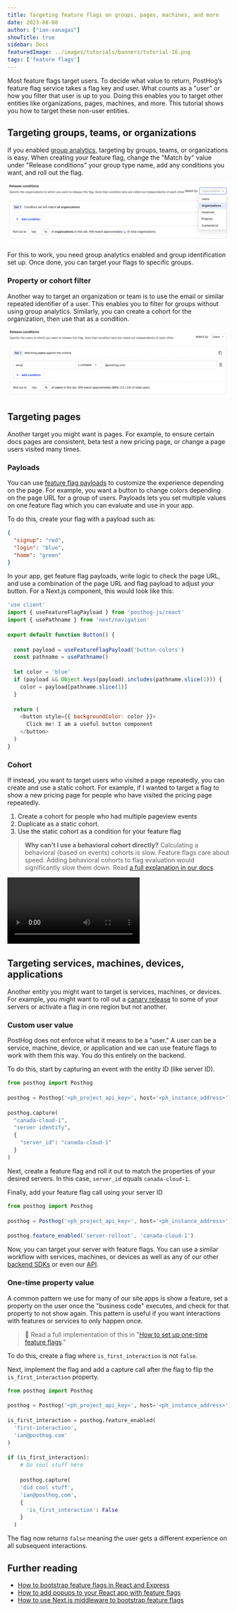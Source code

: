 ```yaml
---
title: Targeting feature flags on groups, pages, machines, and more
date: 2023-08-08
author: ["ian-vanagas"]
showTitle: true
sidebar: Docs
featuredImage: ../images/tutorials/banners/tutorial-16.png
tags: ['feature flags']
---
```


Most feature flags target users. To decide what value to return, PostHog’s feature flag service takes a flag key and user. What counts as a "user" or how you filter that user is up to you. Doing this enables you to target other entities like organizations, pages, machines, and more. This tutorial shows you how to target these non-user entities.

## Targeting groups, teams, or organizations

If you enabled [group analytics](/docs/product-analytics/group-analytics), targeting by groups, teams, or organizations is easy. When creating your feature flag, change the "Match by" value under "Release conditions" your group type name, add any conditions you want, and roll out the flag. 

![Match by organization](../images/tutorials/group-page-machine-flags/org.png)

For this to work, you need group analytics enabled and group identification set up. Once done, you can target your flags to specific groups.

### Property or cohort filter

Another way to target an organization or team is to use the email or similar repeated identifier of a user. This enables you to filter for groups without using group analytics. Similarly, you can create a cohort for the organization, then use that as a condition.

![Email condition](../images/tutorials/group-page-machine-flags/email.png)

## Targeting pages

Another target you might want is pages. For example, to ensure certain docs pages are consistent, beta test a new pricing page, or change a page users visited many times.

### Payloads

You can use [feature flag payloads](/docs/feature-flags/payloads) to customize the experience depending on the page. For example, you want a button to change colors depending on the page URL for a group of users. Payloads lets you set multiple values on one feature flag which you can evaluate and use in your app.

To do this, create your flag with a payload such as:

```json
{
  "signup": "red",
  "login": "blue",
  "home": "green"
}
```

In your app, get feature flag payloads, write logic to check the page URL, and use a combination of the page URL and flag payload to adjust your button. For a Next.js component, this would look like this:

```js
'use client'
import { useFeatureFlagPayload } from 'posthog-js/react'
import { usePathname } from 'next/navigation'

export default function Button() {

  const payload = useFeatureFlagPayload('button-colors')
  const pathname = usePathname()

  let color = 'blue'
  if (payload && Object.keys(payload).includes(pathname.slice(1))) {
    color = payload[pathname.slice(1)]
  } 

  return (
    <button style={{ backgroundColor: color }}>
      Click me! I am a useful button component
    </button>
  )
}
```

### Cohort

If instead, you want to target users who visited a page repeatedly, you can create and use a static cohort. For example, if I wanted to target a flag to show a new pricing page for people who have visited the pricing page repeatedly.

1. Create a cohort for people who had multiple pageview events
2. Duplicate as a static cohort.
3. Use the static cohort as a condition for your feature flag

> **Why can’t I use a behavioral cohort directly?** Calculating a behavioral (based on events) cohorts is slow. Feature flags care about speed. Adding behavioral cohorts to flag evaluation would significantly slow them down. Read [a full explanation in our docs](/docs/feature-flags/common-questions#why-cant-i-use-a-cohort-with-behavioral-filters-in-my-feature-flag).

![Cohort creation video](../images/tutorials/group-page-machine-flags/cohort.mp4)

## Targeting services, machines, devices, applications

Another entity you might want to target is services, machines, or devices. For example, you might want to roll out a [canary release](/tutorials/canary-release) to some of your servers or activate a flag in one region but not another.

### Custom user value

PostHog does not enforce what it means to be a "user." A user can be a service, machine, device, or application and we can use feature flags to work with them this way. You do this entirely on the backend.

To do this, start by capturing an event with the entity ID (like server ID).

```python
from posthog import Posthog

posthog = Posthog('<ph_project_api_key>', host='<ph_instance_address>')

posthog.capture(
  "canada-cloud-1", 
  "server identify", 
  {
    "server_id": "canada-cloud-1"
  }
)
```

Next, create a feature flag and roll it out to match the properties of your desired servers. In this case, `server_id` equals `canada-cloud-1`.

Finally, add your feature flag call using your server ID

```js
from posthog import Posthog

posthog = Posthog('<ph_project_api_key>', host='<ph_instance_address>')

posthog.feature_enabled('server-rollout', 'canada-cloud-1')
```

Now, you can target your server with feature flags. You can use a similar workflow with services, machines, or devices as well as any of our other [backend SDKs](/docs/libraries) or even our [API](/docs/api).

### One-time property value

A common pattern we use for many of our site apps is show a feature, set a property on the user once the "business code" executes, and check for that property to not show again. This pattern is useful if you want interactions with features or services to only happen once.

> 📖 Read a full implementation of this in "[How to set up one-time feature flags](/tutorials/one-time-feature-flags)."

To do this, create a flag where `is_first_interaction` is not `false`. 

Next, implement the flag and add a capture call after the flag to flip the `is_first_interaction` property.

```python
from posthog import Posthog

posthog = Posthog('<ph_project_api_key>', host='<ph_instance_address>')

is_first_interaction = posthog.feature_enabled(
  'first-interaction', 
  'ian@posthog.com'
)

if (is_first_interaction):
	# Do cool stuff here
	
	posthog.capture(
    'did cool stuff',
    'ian@posthog.com',
    {
      'is_first_interaction': False
    }
  )

```

The flag now returns `false` meaning the user gets a different experience on all subsequent interactions.

## Further reading

- [How to bootstrap feature flags in React and Express](/tutorials/bootstrap-feature-flags-react)
- [How to add popups to your React app with feature flags](/tutorials/react-popups)
- [How to use Next.js middleware to bootstrap feature flags](/tutorials/nextjs-bootstrap-flags)